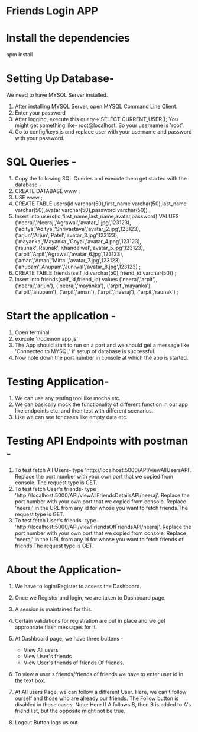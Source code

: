 # Friends Login APP

# Install the dependencies
npm install

# Setting Up Database-
We need to have MYSQL Server installed.
1. After installing MYSQL Server, open MYSQL Command Line Client.
2. Enter your password
3. After logging, execute this query-> SELECT CURRENT_USER();
    You might get something like- root@localhost. So your username is 'root'.
4. Go to config/keys.js and replace user with your username and password with your password.

# SQL Queries -
1. Copy the following SQL Queries and execute them get started with the database -
2. CREATE DATABASE www ;
3. USE www ;
4. CREATE TABLE users(id varchar(50),first_name varchar(50),last_name varchar(50),avatar varchar(50),password varchar(50)) ;
5. Insert into users(id,first_name,last_name,avatar,password) VALUES
('neeraj','Neeraj','Agrawal','avatar_1.jpg',123123),
('aditya','Aditya','Shrivastava','avatar_2.jpg',123123),
('arjun','Arjun','Patel','avatar_3.jpg',123123),
('mayanka','Mayanka','Goyal','avatar_4.png',123123),
('raunak','Raunak','Khandelwal','avatar_5.jpg',123123),
('arpit','Arpit','Agrawal','avatar_6.jpg',123123),
('aman','Aman','Mittal','avatar_7.jpg',123123),
('anupam','Anupam','Juniwal','avatar_8.jpg',123123) ;
6. CREATE TABLE friends(self_id varchar(50),friend_id varchar(50)) ;
7. Insert into friends(self_id,friend_id) values
    ('neeraj','arpit'),
    ('neeraj','arjun'),
    ('neeraj','mayanka'),
    ('arpit','mayanka'),
    ('arpit','anupam'),
    ('arpit','aman'),
    ('arpit','neeraj'),
    ('arpit','raunak') ;

# Start the application -
1. Open terminal
2. execute 'nodemon app.js'
3. The App should start to run on a port and we should get a message like 'Connected to MYSQL' if setup of database is successful.
4. Now note down the port number in console at which the app is started.

# Testing Application-
1. We can use any testing tool like mocha etc.
2. We can basically mock the functionality of different function in our app like endpoints etc. and then test with different scenarios.
3. Like we can see for cases like empty data etc.

# Testing API Endpoints with postman -
1. To test fetch All Users- type 'http://localhost:5000/API/viewAllUsersAPI'. Replace the port number with your own port that we copied from console. The request type is GET.
2. To test fetch User's friends- type 'http://localhost:5000/API/viewAllFriendsDetailsAPI/neeraj'. Replace the port number with your own port that we copied from console. Replace 'neeraj' in the URL from any id for whose you want to fetch friends.The request type is GET.
3. To test fetch User's friends- type 'http://localhost:5000/API/viewFriendsOfFriendsAPI/neeraj'. Replace the port number with your own port that we copied from console. Replace 'neeraj' in the URL from any id for whose you want to fetch friends of friends.The request type is GET.

# About the Application-
1. We have to login/Register to access the Dashboard.
2. Once we Register and login, we are taken to Dashboard page.
3. A session is maintained for this.
4. Certain validations for registration are put in place and we get appropriate flash messages for it.
5. At Dashboard page, we have three buttons -
    * View All users
    * View User's friends
    * View User's friends of friends Of friends.

6. To view a user's friends/friends of friends we have to enter user id in the text box.
7. At All users Page, we can follow a different User.
    Here, we can't follow ourself and those who are already our friends. The Follow button is disabled in those cases.
    Note: Here If A follows B, then B is added to A's friend list, but the opposite might not be true.
7. Logout Button logs us out.
